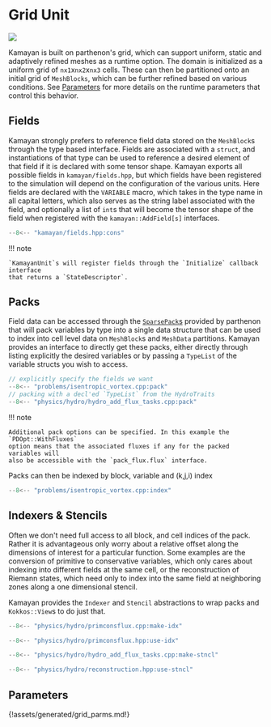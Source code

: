 # Grid Unit

![](assets/images/grid_initialization.svg)

Kamayan is built on parthenon's grid, which can support uniform, static
and adaptively refined meshes as a runtime option. The domain is initialized
as a uniform grid of `nx1`x`nx2`x`nx3` cells. These can then be
partitioned onto an initial grid of `MeshBlocks`, which can be further
refined based on various conditions. See [Parameters](#parameters) for more 
details on the runtime parameters that control this behavior.

## Fields

Kamayan strongly prefers to reference field data stored on the `MeshBlock`s through
the type based interface. Fields are associated with a `struct`, and instantiations
of that type can be used to reference a desired element of that field if it 
is declared with some tensor shape. Kamayan exports all possible fields in
`kamayan/fields.hpp`, but which fields have been registered to the simulation
will depend on the configuration of the various units. Here fields are declared
with the `VARIABLE` macro, which takes in the type name in all capital letters,
which also serves as the string label associated with the field, and optionally
a list of `int`s that will become the tensor shape of the field when registered
with the `kamayan::AddField[s]` interfaces.

```cpp title="kamayan/fields.hpp:cons"
--8<-- "kamayan/fields.hpp:cons"
```

!!! note

    `KamayanUnit`s will register fields through the `Initialize` callback interface
    that returns a `StateDescriptor`.

## Packs

Field data can be accessed through the [`SparsePack`s](https://parthenon-hpc-lab.github.io/parthenon/develop/src/sparse_packs.html#building-and-using-a-sparsepack)
provided by parthenon that will pack variables by type into a single data structure
that can be used to index into cell level data on `MeshBlock`s and `MeshData` 
partitions. Kamayan provides an interface to directly get these packs, either
directly through listing explicitly the desired variables or by passing a 
`TypeList` of the variable structs you wish to access.

```cpp title="problems/isentropic_vortex.cpp:pack<br>physics/hydro/hydro_add_flux_tasks.cpp:pack"
// explicitly specify the fields we want
--8<-- "problems/isentropic_vortex.cpp:pack"
// packing with a decl'ed `TypeList` from the HydroTraits
--8<-- "physics/hydro/hydro_add_flux_tasks.cpp:pack"
```

!!! note
    
    Additional pack options can be specified. In this example the `PDOpt::WithFluxes`
    option means that the associated fluxes if any for the packed variables will
    also be accessible with the `pack_flux.flux` interface.

Packs can then be indexed by block, variable and (k,j,i) index

```cpp title="problems/isentropic_vortex.cpp:index"
--8<-- "problems/isentropic_vortex.cpp:index"
```

## Indexers & Stencils

Often we don't need full access to all block, and cell indices of the pack. Rather
it is advantageous only worry about a relative offset along the dimensions of interest
for a particular function. Some examples are the conversion of primitive to 
conservative variables, which only cares about indexing into different fields at the
same cell, or the reconstruction of Riemann states, which need only to index
into the same field at neighboring zones along a one dimensional stencil. 

Kamayan provides the `Indexer` and `Stencil` abstractions to wrap packs and
`Kokkos::View`s to do just that.

```cpp title="physics/hydro/primconsflux.cpp:make-idx"
--8<-- "physics/hydro/primconsflux.cpp:make-idx"
```
```cpp title="physics/hydro/primconsflux.hpp:use-idx"
--8<-- "physics/hydro/primconsflux.hpp:use-idx"
```

```cpp title="physics/hydro/hydro_add_flux_tasks.cpp:make-stncl"
--8<-- "physics/hydro/hydro_add_flux_tasks.cpp:make-stncl"
```

```cpp title="physics/hydro/reconstruction.hpp:use-stncl"
--8<-- "physics/hydro/reconstruction.hpp:use-stncl"
```

## Parameters
{!assets/generated/grid_parms.md!}
